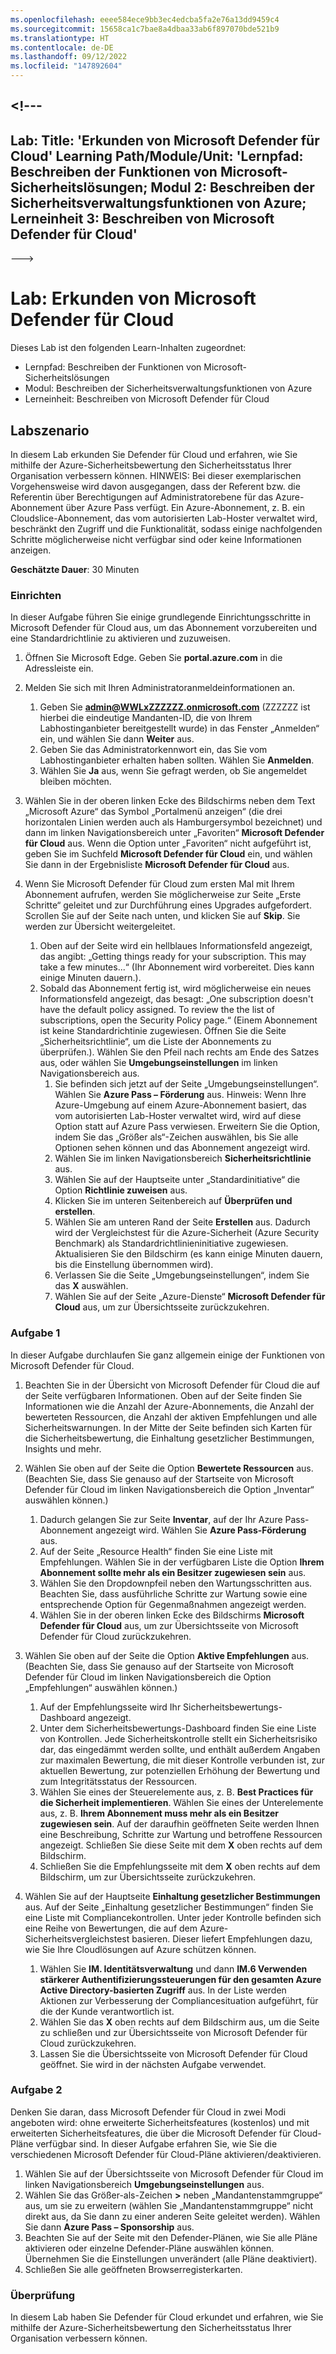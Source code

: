 ```yaml
---
ms.openlocfilehash: eeee584ece9bb3ec4edcba5fa2e76a13dd9459c4
ms.sourcegitcommit: 15658ca1c7bae8a4dbaa33ab6f897070bde521b9
ms.translationtype: HT
ms.contentlocale: de-DE
ms.lasthandoff: 09/12/2022
ms.locfileid: "147892604"
---
```

<a name="---"></a><!---
---
Lab: Title: 'Erkunden von Microsoft Defender für Cloud' Learning Path/Module/Unit: 'Lernpfad: Beschreiben der Funktionen von Microsoft-Sicherheitslösungen; Modul 2: Beschreiben der Sicherheitsverwaltungsfunktionen von Azure; Lerneinheit 3: Beschreiben von Microsoft Defender für Cloud'
---
--->

# <a name="lab-explore-microsoft-defender-for-cloud"></a>Lab: Erkunden von Microsoft Defender für Cloud

Dieses Lab ist den folgenden Learn-Inhalten zugeordnet:

- Lernpfad: Beschreiben der Funktionen von Microsoft-Sicherheitslösungen
- Modul: Beschreiben der Sicherheitsverwaltungsfunktionen von Azure
- Lerneinheit: Beschreiben von Microsoft Defender für Cloud

## <a name="lab-scenario"></a>Labszenario

In diesem Lab erkunden Sie Defender für Cloud und erfahren, wie Sie mithilfe der Azure-Sicherheitsbewertung den Sicherheitsstatus Ihrer Organisation verbessern können.  HINWEIS: Bei dieser exemplarischen Vorgehensweise wird davon ausgegangen, dass der Referent bzw. die Referentin über Berechtigungen auf Administratorebene für das Azure-Abonnement über Azure Pass verfügt.  Ein Azure-Abonnement, z. B. ein Cloudslice-Abonnement, das vom autorisierten Lab-Hoster verwaltet wird, beschränkt den Zugriff und die Funktionalität, sodass einige nachfolgenden Schritte möglicherweise nicht verfügbar sind oder keine Informationen anzeigen.

**Geschätzte Dauer**: 30 Minuten

### <a name="setup"></a>Einrichten

In dieser Aufgabe führen Sie einige grundlegende Einrichtungsschritte in Microsoft Defender für Cloud aus, um das Abonnement vorzubereiten und eine Standardrichtlinie zu aktivieren und zuzuweisen.

1. Öffnen Sie Microsoft Edge. Geben Sie **portal.azure.com** in die Adressleiste ein.

1. Melden Sie sich mit Ihren Administratoranmeldeinformationen an.
    1. Geben Sie **admin@WWLxZZZZZZ.onmicrosoft.com** (ZZZZZZ ist hierbei die eindeutige Mandanten-ID, die von Ihrem Labhostinganbieter bereitgestellt wurde) in das Fenster „Anmelden“ ein, und wählen Sie dann **Weiter** aus.
    1. Geben Sie das Administratorkennwort ein, das Sie vom Labhostinganbieter erhalten haben sollten. Wählen Sie **Anmelden**.
    1. Wählen Sie **Ja** aus, wenn Sie gefragt werden, ob Sie angemeldet bleiben möchten.

1. Wählen Sie in der oberen linken Ecke des Bildschirms neben dem Text „Microsoft Azure“ das Symbol „Portalmenü anzeigen“ (die drei horizontalen Linien werden auch als Hamburgersymbol bezeichnet) und dann im linken Navigationsbereich unter „Favoriten“ **Microsoft Defender für Cloud** aus.  Wenn die Option unter „Favoriten“ nicht aufgeführt ist, geben Sie im Suchfeld **Microsoft Defender für Cloud** ein, und wählen Sie dann in der Ergebnisliste **Microsoft Defender für Cloud** aus.

1. Wenn Sie Microsoft Defender für Cloud zum ersten Mal mit Ihrem Abonnement aufrufen, werden Sie möglicherweise zur Seite „Erste Schritte“ geleitet und zur Durchführung eines Upgrades aufgefordert.  Scrollen Sie auf der Seite nach unten, und klicken Sie auf **Skip**.  Sie werden zur Übersicht weitergeleitet.
    1. Oben auf der Seite wird ein hellblaues Informationsfeld angezeigt, das angibt: „Getting things ready for your subscription. This may take a few minutes...“ (Ihr Abonnement wird vorbereitet. Dies kann einige Minuten dauern.).
    1. Sobald das Abonnement fertig ist, wird möglicherweise ein neues Informationsfeld angezeigt, das besagt: „One subscription doesn't have the default policy assigned. To review the the list of subscriptions, open the Security Policy page.“ (Einem Abonnement ist keine Standardrichtinie zugewiesen. Öffnen Sie die Seite „Sicherheitsrichtlinie“, um die Liste der Abonnements zu überprüfen.).  Wählen Sie den Pfeil nach rechts am Ende des Satzes aus, oder wählen Sie **Umgebungseinstellungen** im linken Navigationsbereich aus.
        1. Sie befinden sich jetzt auf der Seite „Umgebungseinstellungen“. Wählen Sie **Azure Pass – Förderung** aus.  Hinweis:  Wenn Ihre Azure-Umgebung auf einem Azure-Abonnement basiert, das vom autorisierten Lab-Hoster verwaltet wird, wird auf diese Option statt auf Azure Pass verwiesen. Erweitern Sie die Option, indem Sie das „Größer als“-Zeichen auswählen, bis Sie alle Optionen sehen können und das Abonnement angezeigt wird.
        1. Wählen Sie im linken Navigationsbereich **Sicherheitsrichtlinie** aus.
        1. Wählen Sie auf der Hauptseite unter „Standardinitiative“ die Option **Richtlinie zuweisen** aus.
        1. Klicken Sie im unteren Seitenbereich auf **Überprüfen und erstellen**.
        1. Wählen Sie am unteren Rand der Seite **Erstellen** aus.  Dadurch wird der Vergleichstest für die Azure-Sicherheit (Azure Security Benchmark) als Standardrichtlinieninitiative zugewiesen.  Aktualisieren Sie den Bildschirm (es kann einige Minuten dauern, bis die Einstellung übernommen wird).
        1. Verlassen Sie die Seite „Umgebungseinstellungen“, indem Sie das **X** auswählen.  
        1. Wählen Sie auf der Seite „Azure-Dienste“ **Microsoft Defender für Cloud** aus, um zur Übersichtsseite zurückzukehren.

### <a name="task-1"></a>Aufgabe 1

In dieser Aufgabe durchlaufen Sie ganz allgemein einige der Funktionen von Microsoft Defender für Cloud.

1. Beachten Sie in der Übersicht von Microsoft Defender für Cloud die auf der Seite verfügbaren Informationen.  Oben auf der Seite finden Sie Informationen wie die Anzahl der Azure-Abonnements, die Anzahl der bewerteten Ressourcen, die Anzahl der aktiven Empfehlungen und alle Sicherheitswarnungen.  In der Mitte der Seite befinden sich Karten für die Sicherheitsbewertung, die Einhaltung gesetzlicher Bestimmungen, Insights und mehr.

1. Wählen Sie oben auf der Seite die Option **Bewertete Ressourcen** aus.  (Beachten Sie, dass Sie genauso auf der Startseite von Microsoft Defender für Cloud im linken Navigationsbereich die Option „Inventar“ auswählen können.)
    1. Dadurch gelangen Sie zur Seite **Inventar**, auf der Ihr Azure Pass-Abonnement angezeigt wird.  Wählen Sie **Azure Pass-Förderung** aus.
    1. Auf der Seite „Resource Health“ finden Sie eine Liste mit Empfehlungen.  Wählen Sie in der verfügbaren Liste die Option **Ihrem Abonnement sollte mehr als ein Besitzer zugewiesen sein** aus.
    1. Wählen Sie den Dropdownpfeil neben den Wartungsschritten aus. Beachten Sie, dass ausführliche Schritte zur Wartung sowie eine entsprechende Option für Gegenmaßnahmen angezeigt werden.  
    1. Wählen Sie in der oberen linken Ecke des Bildschirms **Microsoft Defender für Cloud** aus, um zur Übersichtsseite von Microsoft Defender für Cloud zurückzukehren.

1. Wählen Sie oben auf der Seite die Option **Aktive Empfehlungen** aus.  (Beachten Sie, dass Sie genauso auf der Startseite von Microsoft Defender für Cloud im linken Navigationsbereich die Option „Empfehlungen“ auswählen können.)
    1. Auf der Empfehlungsseite wird Ihr Sicherheitsbewertungs-Dashboard angezeigt.
    1. Unter dem Sicherheitsbewertungs-Dashboard finden Sie eine Liste von Kontrollen. Jede Sicherheitskontrolle stellt ein Sicherheitsrisiko dar, das eingedämmt werden sollte, und enthält außerdem Angaben zur maximalen Bewertung, die mit dieser Kontrolle verbunden ist, zur aktuellen Bewertung, zur potenziellen Erhöhung der Bewertung und zum Integritätsstatus der Ressourcen.  
    1. Wählen Sie eines der Steuerelemente aus, z. B. **Best Practices für die Sicherheit implementieren**.  Wählen Sie eines der Unterelemente aus, z. B. **Ihrem Abonnement muss mehr als ein Besitzer zugewiesen sein**.  Auf der daraufhin geöffneten Seite werden Ihnen eine Beschreibung, Schritte zur Wartung und betroffene Ressourcen angezeigt. Schließen Sie diese Seite mit dem **X** oben rechts auf dem Bildschirm.
    1. Schließen Sie die Empfehlungsseite mit dem **X** oben rechts auf dem Bildschirm, um zur Übersichtsseite zurückzukehren.

1. Wählen Sie auf der Hauptseite **Einhaltung gesetzlicher Bestimmungen** aus. Auf der Seite „Einhaltung gesetzlicher Bestimmungen“ finden Sie eine Liste mit Compliancekontrollen.  Unter jeder Kontrolle befinden sich eine Reihe von Bewertungen, die auf dem Azure-Sicherheitsvergleichstest basieren. Dieser liefert Empfehlungen dazu, wie Sie Ihre Cloudlösungen auf Azure schützen können.
    1. Wählen Sie **IM. Identitätsverwaltung** und dann **IM.6 Verwenden stärkerer Authentifizierungssteuerungen für den gesamten Azure Active Directory-basierten Zugriff** aus.  In der Liste werden Aktionen zur Verbesserung der Compliancesituation aufgeführt, für die der Kunde verantwortlich ist.
    1. Wählen Sie das **X** oben rechts auf dem Bildschirm aus, um die Seite zu schließen und zur Übersichtsseite von Microsoft Defender für Cloud zurückzukehren.
    1. Lassen Sie die Übersichtsseite von Microsoft Defender für Cloud geöffnet. Sie wird in der nächsten Aufgabe verwendet.

### <a name="task-2"></a>Aufgabe 2

Denken Sie daran, dass Microsoft Defender für Cloud in zwei Modi angeboten wird: ohne erweiterte Sicherheitsfeatures (kostenlos) und mit erweiterten Sicherheitsfeatures, die über die Microsoft Defender für Cloud-Pläne verfügbar sind. In dieser Aufgabe erfahren Sie, wie Sie die verschiedenen Microsoft Defender für Cloud-Pläne aktivieren/deaktivieren.

1. Wählen Sie auf der Übersichtsseite von Microsoft Defender für Cloud im linken Navigationsbereich **Umgebungseinstellungen** aus.
1. Wählen Sie das Größer-als-Zeichen **>** neben „Mandantenstammgruppe“ aus, um sie zu erweitern (wählen Sie „Mandantenstammgruppe“ nicht direkt aus, da Sie dann zu einer anderen Seite geleitet werden). Wählen Sie dann **Azure Pass – Sponsorship** aus.
1. Beachten Sie auf der Seite mit den Defender-Plänen, wie Sie alle Pläne aktivieren oder einzelne Defender-Pläne auswählen können. Übernehmen Sie die Einstellungen unverändert (alle Pläne deaktiviert).
1. Schließen Sie alle geöffneten Browserregisterkarten.

### <a name="review"></a>Überprüfung

In diesem Lab haben Sie Defender für Cloud erkundet und erfahren, wie Sie mithilfe der Azure-Sicherheitsbewertung den Sicherheitsstatus Ihrer Organisation verbessern können.
